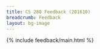 ```yaml
---
title: CS 280 Feedback (201610)
breadcrumb: Feedback
layout: bg-image
---
```

{% include feedback/main.html %}
